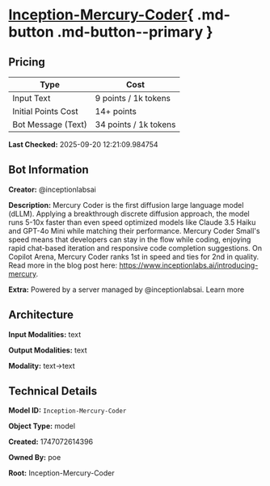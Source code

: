 # [Inception-Mercury-Coder](https://poe.com/Inception-Mercury-Coder){ .md-button .md-button--primary }

## Pricing

| Type | Cost |
|------|------|
| Input Text | 9 points / 1k tokens |
| Initial Points Cost | 14+ points |
| Bot Message (Text) | 34 points / 1k tokens |

**Last Checked:** 2025-09-20 12:21:09.984754


## Bot Information

**Creator:** @inceptionlabsai

**Description:** Mercury Coder is the first diffusion large language model (dLLM). Applying a breakthrough discrete diffusion approach, the model runs 5-10x faster than even speed optimized models like Claude 3.5 Haiku and GPT-4o Mini while matching their performance. Mercury Coder Small's speed means that developers can stay in the flow while coding, enjoying rapid chat-based iteration and responsive code completion suggestions. On Copilot Arena, Mercury Coder ranks 1st in speed and ties for 2nd in quality. Read more in the blog post here: https://www.inceptionlabs.ai/introducing-mercury.

**Extra:** Powered by a server managed by @inceptionlabsai. Learn more


## Architecture

**Input Modalities:** text

**Output Modalities:** text

**Modality:** text->text


## Technical Details

**Model ID:** `Inception-Mercury-Coder`

**Object Type:** model

**Created:** 1747072614396

**Owned By:** poe

**Root:** Inception-Mercury-Coder
